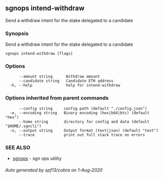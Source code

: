 ## sgnops intend-withdraw

Send a withdraw intent for the stake delegated to a candidate

### Synopsis

Send a withdraw intent for the stake delegated to a candidate

```
sgnops intend-withdraw [flags]
```

### Options

```
      --amount string      Withdraw amount
      --candidate string   Candidate ETH address
  -h, --help               help for intend-withdraw
```

### Options inherited from parent commands

```
      --config string     config path (default "./config.json")
  -e, --encoding string   Binary encoding (hex|b64|btc) (default "hex")
      --home string       directory for config and data (default "$HOME/.sgncli")
  -o, --output string     Output format (text|json) (default "text")
      --trace             print out full stack trace on errors
```

### SEE ALSO

* [sgnops](sgnops.md)	 - sgn ops utility

###### Auto generated by spf13/cobra on 1-Aug-2020
